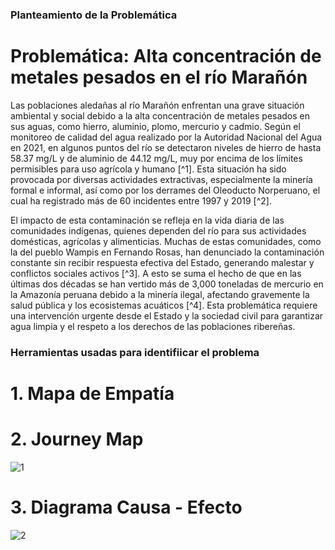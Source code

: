 
### Planteamiento de la Problemática

# Problemática: Alta concentración de metales pesados en el río Marañón

Las poblaciones aledañas al río Marañón enfrentan una grave situación ambiental y social debido a la alta concentración de metales pesados en sus aguas, como hierro, aluminio, 
plomo, mercurio y cadmio. Según el monitoreo de calidad del agua realizado por la Autoridad Nacional del Agua en 2021, en algunos puntos del río se detectaron niveles de hierro 
de hasta 58.37 mg/L y de aluminio de 44.12 mg/L, muy por encima de los límites permisibles para uso agrícola y humano [^1]. Esta situación ha sido provocada por diversas 
actividades extractivas, especialmente la minería formal e informal, así como por los derrames del Oleoducto Norperuano, el cual ha registrado más de 60 incidentes entre 1997 y 
2019 [^2].

El impacto de esta contaminación se refleja en la vida diaria de las comunidades indígenas, quienes dependen del río para sus actividades domésticas, agrícolas y alimenticias.
Muchas de estas comunidades, como la del pueblo Wampis en Fernando Rosas, han denunciado la contaminación constante sin recibir respuesta efectiva del Estado, generando malestar 
y conflictos sociales activos [^3]. A esto se suma el hecho de que en las últimas dos décadas se han vertido más de 3,000 toneladas de mercurio en la Amazonía peruana debido a la
minería ilegal, afectando gravemente la salud pública y los ecosistemas acuáticos [^4]. Esta problemática requiere una intervención urgente desde el Estado y la sociedad civil
para garantizar agua limpia y el respeto a los derechos de las poblaciones ribereñas.


### Herramientas usadas para identifiicar el problema

# 1. Mapa de Empatía 

# 2. Journey Map 
![1](https://github.com/user-attachments/assets/3c2811d6-74da-46bd-abc7-9d08ff77d743)

# 3. Diagrama Causa - Efecto 

![2](https://github.com/user-attachments/assets/67fd00c2-9c34-465b-b1a2-83b57e26a888)

